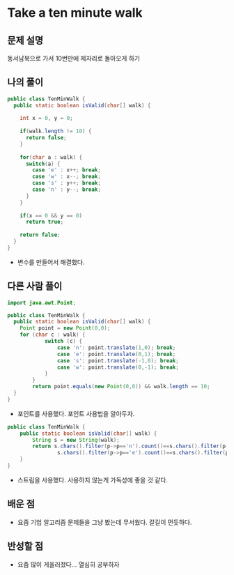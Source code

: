 # Take a ten minute walk

## 문제 설명
동서남북으로 가서 10번만에 제자리로 돌아오게 하기

## 나의 풀이
```java
public class TenMinWalk {
  public static boolean isValid(char[] walk) {
    
    int x = 0, y = 0;
    
    if(walk.length != 10) {
      return false;
    }
    
    for(char a : walk) {
      switch(a) {
        case 'e' : x++; break;
        case 'w' : x--; break;
        case 's' : y++; break;
        case 'n' : y--; break;  
      }
    }
    
    if(x == 0 && y == 0)
      return true;
    
    return false;
  }
}
```
* 변수를 만들어서 해결했다.

## 다른 사람 풀이
```java
import java.awt.Point;

public class TenMinWalk {
  public static boolean isValid(char[] walk) {
    Point point = new Point(0,0);
    for (char c : walk) {
            switch (c) {
                case 'n': point.translate(1,0); break;
                case 'e': point.translate(0,1); break;
                case 's': point.translate(-1,0); break;
                case 'w': point.translate(0,-1); break;
            }
        }
        return point.equals(new Point(0,0)) && walk.length == 10;
  }
}
```
* 포인트를 사용했다. 포인트 사용법을 알아두자. 
```java
public class TenMinWalk {
    public static boolean isValid(char[] walk) {
        String s = new String(walk);
        return s.chars().filter(p->p=='n').count()==s.chars().filter(p->p=='s').count()&&
                s.chars().filter(p->p=='e').count()==s.chars().filter(p->p=='w').count()&&s.chars().count()==10;
    }
}
```
* 스트림을 사용했다. 사용하지 않는게 가독성에 좋을 것 같다.

## 배운 점
- 요즘 기업 알고리즘 문제들을 그냥 봤는데 무서웠다. 갈길이 먼듯하다.

## 반성할 점
- 요즘 많이 게을러졌다... 열심히 공부하자
